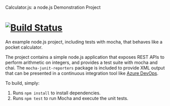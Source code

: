 Calculator.js: a node.js Demonstration Project

[![Build Status](https://dev.azure.com/laigbodioh/secondTask/_apis/build/status/testrungirl.calculator?branchName=master)](https://dev.azure.com/laigbodioh/secondTask/_build/latest?definitionId=2&branchName=master)
==============================================
An example node.js project, including tests with mocha, that behaves like
a pocket calculator.

The project contains a simple node.js application that exposes REST APIs
to perform arithmetic on integers, and provides a test suite with mocha
and chai.  The `mocha-junit-reporters` package is included to provide XML
output that can be presented in a continuous integration tool like
[Azure DevOps](https://azure.com/devops).

To build, simply:

1. Runs `npm install` to install dependencies.
2. Runs `npm test` to run Mocha and execute the unit tests.

